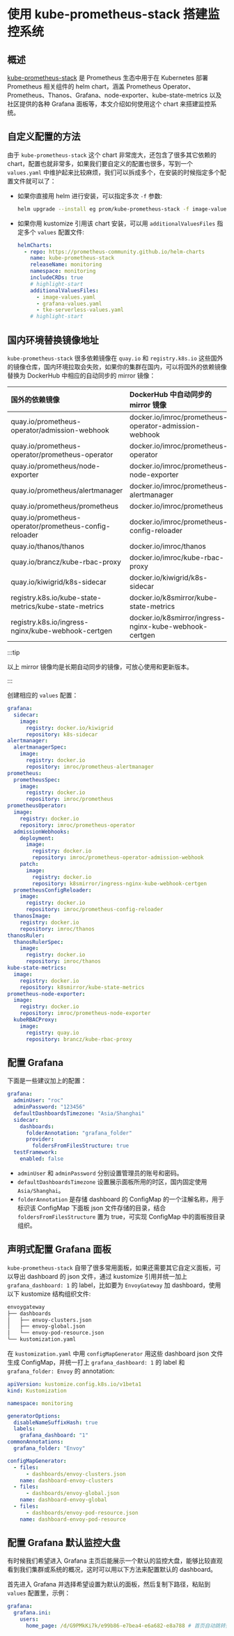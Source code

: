 # 使用 kube-prometheus-stack 搭建监控系统

## 概述

[kube-prometheus-stack](https://github.com/prometheus-community/helm-charts/tree/main/charts/kube-prometheus-stack) 是 Prometheus 生态中用于在 Kubernetes 部署 Prometheus 相关组件的 helm chart，涵盖 Prometheus Operator、Prometheus、Thanos、Grafana、node-exporter、kube-state-metrics 以及社区提供的各种 Grafana 面板等，本文介绍如何使用这个 chart 来搭建监控系统。

## 自定义配置的方法

由于 `kube-prometheus-stack` 这个 chart 非常庞大，还包含了很多其它依赖的 chart，配置也就非常多，如果我们要自定义的配置也很多，写到一个 `values.yaml` 中维护起来比较麻烦，我们可以拆成多个，在安装的时候指定多个配置文件就可以了：
* 如果你直接用 helm 进行安装，可以指定多次 `-f` 参数:
  ```bash
  helm upgrade --install eg prom/kube-prometheus-stack -f image-values.yaml -f grafana-values.yaml -f tke-serverless-values.yaml
  ```
* 如果你用 kustomize 引用该 chart 安装，可以用 `additionalValuesFiles` 指定多个 `values` 配置文件:
  ```yaml showLineNumbers title="kustomization.yaml"
  helmCharts:
    - repo: https://prometheus-community.github.io/helm-charts
      name: kube-prometheus-stack
      releaseName: monitoring
      namespace: monitoring
      includeCRDs: true
      # highlight-start
      additionalValuesFiles:
        - image-values.yaml
        - grafana-values.yaml
        - tke-serverless-values.yaml
      # highlight-start
  ```

## 国内环境替换镜像地址

`kube-prometheus-stack` 很多依赖镜像在 `quay.io` 和 `registry.k8s.io` 这些国外的镜像仓库，国内环境拉取会失败，如果你的集群在国内，可以将国外的依赖镜像替换为 DockerHub 中相应的自动同步的 mirror 镜像：

| 国外的依赖镜像                                         | DockerHub 中自动同步的 mirror 镜像                     |
| :----------------------------------------------------- | :----------------------------------------------------- |
| quay.io/prometheus-operator/admission-webhook          | docker.io/imroc/prometheus-operator-admission-webhook  |
| quay.io/prometheus-operator/prometheus-operator        | docker.io/imroc/prometheus-operator                    |
| quay.io/prometheus/node-exporter                       | docker.io/imroc/prometheus-node-exporter               |
| quay.io/prometheus/alertmanager                        | docker.io/imroc/prometheus-alertmanager                |
| quay.io/prometheus/prometheus                          | docker.io/imroc/prometheus                             |
| quay.io/prometheus-operator/prometheus-config-reloader | docker.io/imroc/prometheus-config-reloader             |
| quay.io/thanos/thanos                                  | docker.io/imroc/thanos                                 |
| quay.io/brancz/kube-rbac-proxy                         | docker.io/imroc/kube-rbac-proxy                        |
| quay.io/kiwigrid/k8s-sidecar                           | docker.io/kiwigrid/k8s-sidecar                         |
| registry.k8s.io/kube-state-metrics/kube-state-metrics  | docker.io/k8smirror/kube-state-metrics                 |
| registry.k8s.io/ingress-nginx/kube-webhook-certgen     | docker.io/k8smirror/ingress-nginx-kube-webhook-certgen |

:::tip

以上 mirror 镜像均是长期自动同步的镜像，可放心使用和更新版本。

:::

创建相应的 `values` 配置：

```yaml title="image-values.yaml"
grafana:
  sidecar:
    image:
      registry: docker.io/kiwigrid
      repository: k8s-sidecar
alertmanager:
  alertmanagerSpec:
    image:
      registry: docker.io
      repository: imroc/prometheus-alertmanager
prometheus:
  prometheusSpec:
    image:
      registry: docker.io
      repository: imroc/prometheus
prometheusOperator:
  image:
    registry: docker.io
    repository: imroc/prometheus-operator
  admissionWebhooks:
    deployment:
      image:
        registry: docker.io
        repository: imroc/prometheus-operator-admission-webhook
    patch:
      image:
        registry: docker.io
        repository: k8smirror/ingress-nginx-kube-webhook-certgen
  prometheusConfigReloader:
    image:
      registry: docker.io
      repository: imroc/prometheus-config-reloader
  thanosImage:
    registry: docker.io
    repository: imroc/thanos
thanosRuler:
  thanosRulerSpec:
    image:
      registry: docker.io
      repository: imroc/thanos
kube-state-metrics:
  image:
    registry: docker.io
    repository: k8smirror/kube-state-metrics
prometheus-node-exporter:
  image:
    registry: docker.io
    repository: imroc/prometheus-node-exporter
  kubeRBACProxy:
    image:
      registry: quay.io
      repository: brancz/kube-rbac-proxy
```

## 配置 Grafana 

下面是一些建议加上的配置：

```yaml title="grafana-values.yaml"
grafana:
  adminUser: "roc"
  adminPassword: "123456"
  defaultDashboardsTimezone: "Asia/Shanghai"
  sidecar:
    dashboards:
      folderAnnotation: "grafana_folder"
      provider:
        foldersFromFilesStructure: true
  testFramework:
    enabled: false
```

* `adminUser` 和 `adminPassword` 分别设置管理员的账号和密码。
* `defaultDashboardsTimezone` 设置展示面板所用的时区，国内固定使用 `Asia/Shanghai`。
* `folderAnnotation` 是存储 dashboard 的 ConfigMap 的一个注解名称，用于标识该 ConfigMap 下面板 json 文件存储的目录，结合 `foldersFromFilesStructure` 置为 true，可实现 ConfigMap 中的面板按目录组织。

## 声明式配置 Grafana 面板

`kube-prometheus-stack` 自带了很多常用面板，如果还需要其它自定义面板，可以导出 dashboard 的 json 文件，通过 kustomize 引用并统一加上 `grafana_dashboard: 1` 的 label，比如要为 `EnvoyGateway` 加 dashboard，使用以下 kustomize 结构组织文件:

```txt
envoygateway
├── dashboards
│   ├── envoy-clusters.json
│   ├── envoy-global.json
│   └── envoy-pod-resource.json
└── kustomization.yaml
```

在 `kustomization.yaml` 中用 `configMapGenerator` 用这些 dashboard json 文件生成 ConfigMap，并统一打上 `grafana_dashboard: 1` 的 label 和 `grafana_folder: Envoy` 的 annotation:

```yaml
apiVersion: kustomize.config.k8s.io/v1beta1
kind: Kustomization

namespace: monitoring

generatorOptions:
  disableNameSuffixHash: true
  labels:
    grafana_dashboard: "1"
commonAnnotations:
  grafana_folder: "Envoy"

configMapGenerator:
  - files:
      - dashboards/envoy-clusters.json
    name: dashboard-envoy-clusters
  - files:
      - dashboards/envoy-global.json
    name: dashboard-envoy-global
  - files:
      - dashboards/envoy-pod-resource.json
    name: dashboard-envoy-pod-resource
```

## 配置 Grafana 默认监控大盘

有时候我们希望进入 Grafana 主页后能展示一个默认的监控大盘，能够比较直观看到我们集群或系统的概况，这时可以用以下方法来配置默认的 dashboard。

首先进入 Grafana 并选择希望设置为默认的面板，然后复制下路径，粘贴到 `values` 配置里，示例：

```yaml title="grafana-homepage-values.yaml"
grafana:
  grafana.ini:
    users:
      home_page: /d/G9PMkKi7k/e99b86-e7bea4-e6a682-e8a788 # 首页自动跳转到该面板的路径
```
